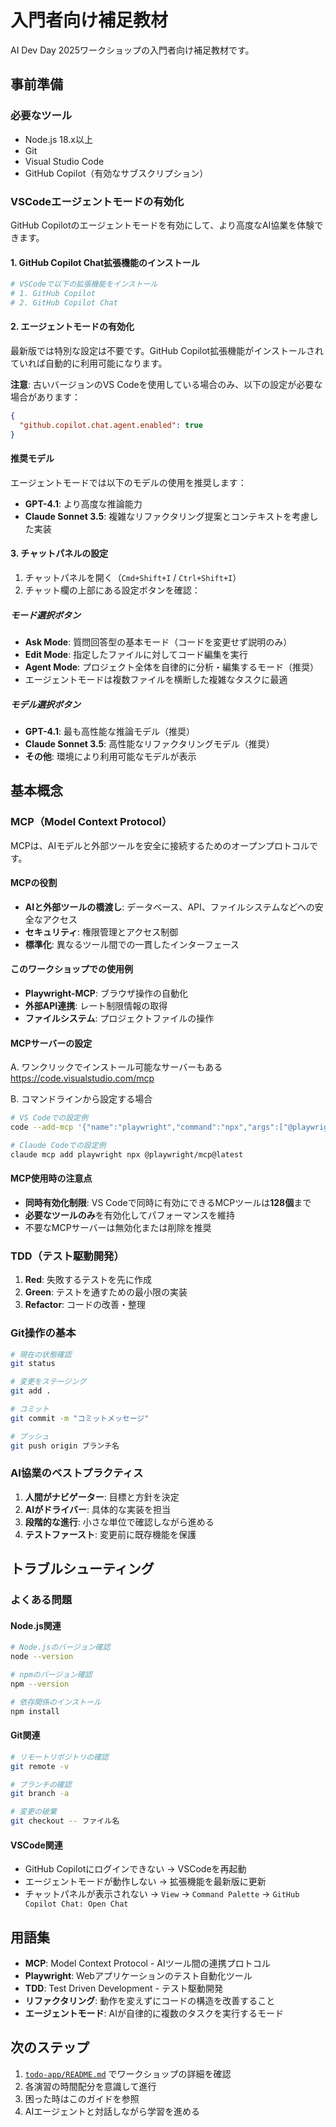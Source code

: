 # 入門者向け補足教材

AI Dev Day 2025ワークショップの入門者向け補足教材です。

## 事前準備

### 必要なツール
- Node.js 18.x以上
- Git
- Visual Studio Code
- GitHub Copilot（有効なサブスクリプション）

### VSCodeエージェントモードの有効化

GitHub Copilotのエージェントモードを有効にして、より高度なAI協業を体験できます。

#### 1. GitHub Copilot Chat拡張機能のインストール
```bash
# VSCodeで以下の拡張機能をインストール
# 1. GitHub Copilot
# 2. GitHub Copilot Chat
```

#### 2. エージェントモードの有効化
最新版では特別な設定は不要です。GitHub Copilot拡張機能がインストールされていれば自動的に利用可能になります。

**注意**: 古いバージョンのVS Codeを使用している場合のみ、以下の設定が必要な場合があります：
```json
{
  "github.copilot.chat.agent.enabled": true
}
```

#### 推奨モデル
エージェントモードでは以下のモデルの使用を推奨します：
- **GPT-4.1**: より高度な推論能力
- **Claude Sonnet 3.5**: 複雑なリファクタリング提案とコンテキストを考慮した実装

#### 3. チャットパネルの設定
1. チャットパネルを開く（`Cmd+Shift+I` / `Ctrl+Shift+I`）
2. チャット欄の上部にある設定ボタンを確認：

##### モード選択ボタン
- **Ask Mode**: 質問回答型の基本モード（コードを変更せず説明のみ）
- **Edit Mode**: 指定したファイルに対してコード編集を実行
- **Agent Mode**: プロジェクト全体を自律的に分析・編集するモード（推奨）
- エージェントモードは複数ファイルを横断した複雑なタスクに最適

##### モデル選択ボタン
- **GPT-4.1**: 最も高性能な推論モデル（推奨）
- **Claude Sonnet 3.5**: 高性能なリファクタリングモデル（推奨）
- **その他**: 環境により利用可能なモデルが表示

## 基本概念

### MCP（Model Context Protocol）
MCPは、AIモデルと外部ツールを安全に接続するためのオープンプロトコルです。

#### MCPの役割
- **AIと外部ツールの橋渡し**: データベース、API、ファイルシステムなどへの安全なアクセス
- **セキュリティ**: 権限管理とアクセス制御
- **標準化**: 異なるツール間での一貫したインターフェース

#### このワークショップでの使用例
- **Playwright-MCP**: ブラウザ操作の自動化
- **外部API連携**: レート制限情報の取得
- **ファイルシステム**: プロジェクトファイルの操作

#### MCPサーバーの設定

A. ワンクリックでインストール可能なサーバーもある
https://code.visualstudio.com/mcp

B. コマンドラインから設定する場合
```bash
# VS Codeでの設定例
code --add-mcp '{"name":"playwright","command":"npx","args":["@playwright/mcp@latest"]}'

# Claude Codeでの設定例
claude mcp add playwright npx @playwright/mcp@latest
```

#### MCP使用時の注意点
- **同時有効化制限**: VS Codeで同時に有効にできるMCPツールは**128個**まで
- **必要なツールのみ**を有効化してパフォーマンスを維持
- 不要なMCPサーバーは無効化または削除を推奨

### TDD（テスト駆動開発）
1. **Red**: 失敗するテストを先に作成
2. **Green**: テストを通すための最小限の実装
3. **Refactor**: コードの改善・整理

### Git操作の基本
```bash
# 現在の状態確認
git status

# 変更をステージング
git add .

# コミット
git commit -m "コミットメッセージ"

# プッシュ
git push origin ブランチ名
```

### AI協業のベストプラクティス
1. **人間がナビゲーター**: 目標と方針を決定
2. **AIがドライバー**: 具体的な実装を担当
3. **段階的な進行**: 小さな単位で確認しながら進める
4. **テストファースト**: 変更前に既存機能を保護

## トラブルシューティング

### よくある問題

#### Node.js関連
```bash
# Node.jsのバージョン確認
node --version

# npmのバージョン確認
npm --version

# 依存関係のインストール
npm install
```

#### Git関連
```bash
# リモートリポジトリの確認
git remote -v

# ブランチの確認
git branch -a

# 変更の破棄
git checkout -- ファイル名
```

#### VSCode関連
- GitHub Copilotにログインできない → VSCodeを再起動
- エージェントモードが動作しない → 拡張機能を最新版に更新
- チャットパネルが表示されない → `View` → `Command Palette` → `GitHub Copilot Chat: Open Chat`

## 用語集

- **MCP**: Model Context Protocol - AIツール間の連携プロトコル
- **Playwright**: Webアプリケーションのテスト自動化ツール
- **TDD**: Test Driven Development - テスト駆動開発
- **リファクタリング**: 動作を変えずにコードの構造を改善すること
- **エージェントモード**: AIが自律的に複数のタスクを実行するモード

## 次のステップ

1. [`todo-app/README.md`](../todo-app/README.md) でワークショップの詳細を確認
2. 各演習の時間配分を意識して進行
3. 困った時はこのガイドを参照
4. AIエージェントと対話しながら学習を進める